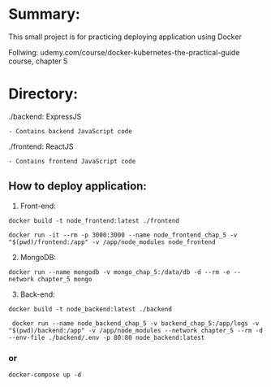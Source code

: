# Summary:
This small project is for practicing deploying application using Docker

Follwing: udemy.com/course/docker-kubernetes-the-practical-guide course, chapter 5

# Directory:
./backend: ExpressJS

    - Contains backend JavaScript code

./frontend: ReactJS

    - Contains frontend JavaScript code

## How to deploy application:

1. Front-end:
```console
docker build -t node_frontend:latest ./frontend
```
```console
docker run -it --rm -p 3000:3000 --name node_frontend_chap_5 -v "$(pwd)/frontend:/app" -v /app/node_modules node_frontend
```
2. MongoDB: 
```console
docker run --name mongodb -v mongo_chap_5:/data/db -d --rm -e --network chapter_5 mongo
```
3. Back-end:
```console
docker build -t node_backend:latest ./backend
```
```console
 docker run --name node_backend_chap_5 -v backend_chap_5:/app/logs -v "$(pwd)/backend:/app" -v /app/node_modules --network chapter_5 --rm -d --env-file ./backend/.env -p 80:80 node_backend:latest
```

### or

```console
docker-compose up -d
```